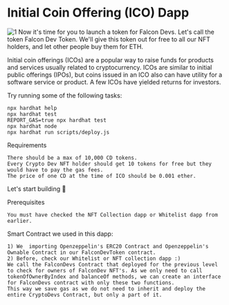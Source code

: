 # Initial Coin Offering (ICO) Dapp

![1](https://user-images.githubusercontent.com/121388704/210338760-7f01bed5-268d-4846-a505-a0b35c7c0cd5.jpg)
Now it's time for you to launch a token for Falcon Devs. Let's call the token Falcon Dev Token. We'll give this token out for free to all our NFT holders, and let other people buy them for ETH.

Initial coin offerings (ICOs) are a popular way to raise funds for products and services usually related to cryptocurrency. ICOs are similar to initial public offerings (IPOs), but coins issued in an ICO also can have utility for a software service or product. A few ICOs have yielded returns for investors.

Try running some of the following tasks:

```shell
npx hardhat help
npx hardhat test
REPORT_GAS=true npx hardhat test
npx hardhat node
npx hardhat run scripts/deploy.js
```

Requirements
```
There should be a max of 10,000 CD tokens.
Every Crypto Dev NFT holder should get 10 tokens for free but they would have to pay the gas fees.
The price of one CD at the time of ICO should be 0.001 ether.
```
Let's start building 🚀

Prerequisites
```
You must have checked the NFT Collection dapp or Whitelist dapp from earlier.
```

Smart Contract we used in this dapp:
```
1) We  importing Openzeppelin's ERC20 Contract and Openzeppelin's Ownable Contract in our FalconDevToken contract.
2) Before, check our Whitelist or NFT collection dapp :)
We call the FalconDevs Contract that deployed for the previous level to check for owners of FalconDev NFT's. As we only need to call
tokenOfOwnerByIndex and balanceOf methods, we can create an interface for FalconDevs contract with only these two functions. 
This way we save gas as we do not need to inherit and deploy the entire CryptoDevs Contract, but only a part of it.
```
